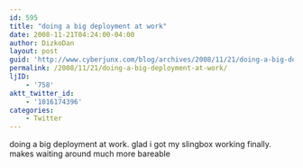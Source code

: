 ```yaml
---
id: 595
title: "doing a big deployment at work"
date: 2008-11-21T04:24:00-04:00
author: DizkoDan
layout: post
guid: 'http://www.cyberjunx.com/blog/archives/2008/11/21/doing-a-big-deployment-at-work/'
permalink: /2008/11/21/doing-a-big-deployment-at-work/
ljID:
    - '758'
aktt_twitter_id:
    - '1016174396'
categories:
    - Twitter
---
```


doing a big deployment at work. glad i got my slingbox working finally. makes waiting around much more bareable